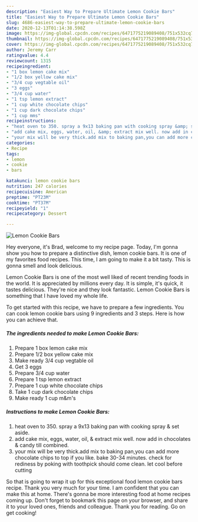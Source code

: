 ```yaml
---
description: "Easiest Way to Prepare Ultimate Lemon Cookie Bars"
title: "Easiest Way to Prepare Ultimate Lemon Cookie Bars"
slug: 4686-easiest-way-to-prepare-ultimate-lemon-cookie-bars
date: 2020-12-13T01:14:38.598Z
image: https://img-global.cpcdn.com/recipes/6471775219089408/751x532cq70/lemon-cookie-bars-recipe-main-photo.jpg
thumbnail: https://img-global.cpcdn.com/recipes/6471775219089408/751x532cq70/lemon-cookie-bars-recipe-main-photo.jpg
cover: https://img-global.cpcdn.com/recipes/6471775219089408/751x532cq70/lemon-cookie-bars-recipe-main-photo.jpg
author: Jeremy Carr
ratingvalue: 4.4
reviewcount: 1315
recipeingredient:
- "1 box lemon cake mix"
- "1/2 box yellow cake mix"
- "3/4 cup vegtable oil"
- "3 eggs"
- "3/4 cup water"
- "1 tsp lemon extract"
- "1 cup white chocolate chips"
- "1 cup dark chocolate chips"
- "1 cup mms"
recipeinstructions:
- "heat oven to 350. spray a 9x13 baking pan with cooking spray &amp; set aside."
- "add cake mix, eggs, water, oil, &amp; extract mix well. now add in chocolates &amp; candy till combined."
- "your mix will be very thick.add mix to baking pan,you can add more chocolate chips to top if you like. bake 30-34 minutes. check for rediness by poking with toothpick should come clean. let cool before cutting"
categories:
- Recipe
tags:
- lemon
- cookie
- bars

katakunci: lemon cookie bars 
nutrition: 247 calories
recipecuisine: American
preptime: "PT23M"
cooktime: "PT37M"
recipeyield: "1"
recipecategory: Dessert

---
```



![Lemon Cookie Bars](https://img-global.cpcdn.com/recipes/6471775219089408/751x532cq70/lemon-cookie-bars-recipe-main-photo.jpg)

Hey everyone, it's Brad, welcome to my recipe page. Today, I'm gonna show you how to prepare a distinctive dish, lemon cookie bars. It is one of my favorites food recipes. This time, I am going to make it a bit tasty. This is gonna smell and look delicious.



Lemon Cookie Bars is one of the most well liked of recent trending foods in the world. It is appreciated by millions every day. It is simple, it's quick, it tastes delicious. They're nice and they look fantastic. Lemon Cookie Bars is something that I have loved my whole life.


To get started with this recipe, we have to prepare a few ingredients. You can cook lemon cookie bars using 9 ingredients and 3 steps. Here is how you can achieve that.

<!--inarticleads1-->

##### The ingredients needed to make Lemon Cookie Bars:

1. Prepare 1 box lemon cake mix
1. Prepare 1/2 box yellow cake mix
1. Make ready 3/4 cup vegtable oil
1. Get 3 eggs
1. Prepare 3/4 cup water
1. Prepare 1 tsp lemon extract
1. Prepare 1 cup white chocolate chips
1. Take 1 cup dark chocolate chips
1. Make ready 1 cup m&amp;m&#39;s




<!--inarticleads2-->

##### Instructions to make Lemon Cookie Bars:

1. heat oven to 350. spray a 9x13 baking pan with cooking spray &amp; set aside.
1. add cake mix, eggs, water, oil, &amp; extract mix well. now add in chocolates &amp; candy till combined.
1. your mix will be very thick.add mix to baking pan,you can add more chocolate chips to top if you like. bake 30-34 minutes. check for rediness by poking with toothpick should come clean. let cool before cutting




So that is going to wrap it up for this exceptional food lemon cookie bars recipe. Thank you very much for your time. I am confident that you can make this at home. There's gonna be more interesting food at home recipes coming up. Don't forget to bookmark this page on your browser, and share it to your loved ones, friends and colleague. Thank you for reading. Go on get cooking!

